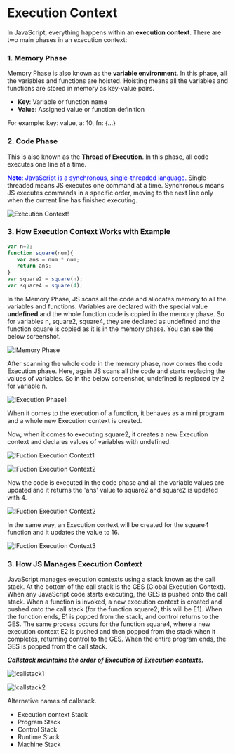 # Execution Context

In JavaScript, everything happens within an **execution context**. There are two main phases in an execution context:

### 1. Memory Phase
Memory Phase is also known as the **variable environment**. In this phase, all the variables and functions are hoisted. Hoisting means all the variables and functions are stored in memory as key-value pairs.

- **Key**: Variable or function name
- **Value**: Assigned value or function definition

For example: 
key: value, a: 10, fn: {...}

### 2. Code Phase
This is also known as the **Thread of Execution**. In this phase, all code executes one line at a time.

<span style="color:blue">**Note**: JavaScript is a synchronous, single-threaded language.</span>
Single-threaded means JS executes one command at a time. Synchronous means JS executes commands in a specific order, moving to the next line only when the current line has finished executing.

![Execution Context!](./images/1.image1.png)

### 3. How Execution Context Works with Example

```js
var n=2;
function square(num){
   var ans = num * num;
   return ans;
}
var square2 = square(n);
var square4 = square(4);
```

In the Memory Phase, JS scans all the code and allocates memory to all the variables and functions. Variables are declared with the special value **undefined** and the whole function code is copied in the memory phase. So for variables n, square2, square4, they are declared as undefined and the function square is copied as it is in the memory phase. You can see the below screenshot.

![!Memory Phase](./images/1.image2.png)

After scanning the whole code in the memory phase, now comes the code Execution phase. Here, again JS scans all the code and starts replacing the values of variables. So in the below screenshot, undefined is replaced by 2 for variable n.

![!Execution Phase1](./images/1.image3.png)

When it comes to the execution of a function, it behaves as a mini program and a whole new Execution context is created.

Now, when it comes to executing square2, it creates a new Execution context and declares values of variables with undefined.

![!Fuction Execution Context1](./images/1.image4.png)

![!Fuction Execution Context2](./images/1.image5.png)

Now the code is executed in the code phase and all the variable values are updated and it returns the 'ans' value to square2 and square2 is updated with 4.

![!Fuction Execution Context2](./images/1.image6.png)

In the same way, an Execution context will be created for the square4 function and it updates the value to 16.

![!Fuction Execution Context3](./images/1.image7.png)

### 3. How JS Manages Execution Context

JavaScript manages execution contexts using a stack known as the call stack. At the bottom of the call stack is the GES (Global Execution Context). When any JavaScript code starts executing, the GES is pushed onto the call stack. When a function is invoked, a new execution context is created and pushed onto the call stack (for the function square2, this will be E1). When the function ends, E1 is popped from the stack, and control returns to the GES. The same process occurs for the function square4, where a new execution context E2 is pushed and then popped from the stack when it completes, returning control to the GES. When the entire program ends, the GES is popped from the call stack.

***Callstack maintains the order of Execution of Execution contexts.***

![!callstack1](./images/1.image8.png)

![!callstack2](./images/1.image9.png)

Alternative names of callstack.

- Execution context Stack
- Program Stack
- Control Stack
- Runtime Stack
- Machine Stack

